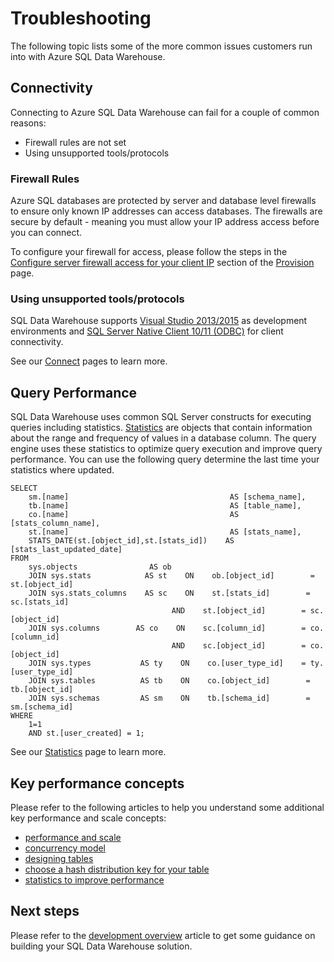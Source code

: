 <properties
   pageTitle="Troubleshooting | Microsoft Azure"
   description="Troubleshooting SQL Data Warehouse."
   services="sql-data-warehouse"
   documentationCenter="NA"
   authors="TwoUnder"
   manager="barbkess"
   editor=""/>

<tags
   ms.service="sql-data-warehouse"
   ms.devlang="NA"
   ms.topic="article"
   ms.tgt_pltfrm="NA"
   ms.workload="data-services"
   ms.date="01/07/2016"
   ms.author="mausher;sonyama;barbkess"/>

# Troubleshooting
The following topic lists some of the more common issues customers run into with Azure SQL Data Warehouse.

## Connectivity
Connecting to Azure SQL Data Warehouse can fail for a couple of common reasons:

* Firewall rules are not set
* Using unsupported tools/protocols

### Firewall Rules
Azure SQL databases are protected by server and database level firewalls to ensure only known IP addresses can access databases. The firewalls are secure by default - meaning you must allow your IP address access before you can connect.

To configure your firewall for access, please follow the steps in the [Configure server firewall access for your client IP](sql-data-warehouse-get-started-provision.md/#step-4-configure-server-firewall-access-for-your-client-ip.md) section of the [Provision](sql-data-warehouse-get-started-provision.md) page.

### Using unsupported tools/protocols
SQL Data Warehouse supports [Visual Studio 2013/2015](sql-data-warehouse-get-started-connect.md) as development environments and [SQL Server Native Client 10/11 (ODBC)](https://msdn.microsoft.com/library/ms131415.aspx) for client connectivity.   

See our [Connect](sql-data-warehouse-get-started-connect.md) pages to learn more.

## Query Performance
SQL Data Warehouse uses common SQL Server constructs for executing queries including statistics. [Statistics](sql-data-warehouse-develop-statistics.md) are objects that contain information about the range and frequency of values in a database column. The query engine uses these statistics to optimize query execution and improve query performance. You can use the following query determine the last time your statistics where updated.  

```
SELECT
    sm.[name]                                    AS [schema_name],
    tb.[name]                                    AS [table_name],
    co.[name]                                    AS [stats_column_name],
    st.[name]                                    AS [stats_name],
    STATS_DATE(st.[object_id],st.[stats_id])    AS [stats_last_updated_date]
FROM
    sys.objects                AS ob
    JOIN sys.stats            AS st    ON    ob.[object_id]        = st.[object_id]
    JOIN sys.stats_columns    AS sc    ON    st.[stats_id]        = sc.[stats_id]
                                    AND    st.[object_id]        = sc.[object_id]
    JOIN sys.columns        AS co    ON    sc.[column_id]        = co.[column_id]
                                    AND    sc.[object_id]        = co.[object_id]
    JOIN sys.types           AS ty    ON    co.[user_type_id]    = ty.[user_type_id]
    JOIN sys.tables          AS tb    ON    co.[object_id]        = tb.[object_id]
    JOIN sys.schemas         AS sm    ON    tb.[schema_id]        = sm.[schema_id]
WHERE
    1=1 
    AND st.[user_created] = 1;
```

See our [Statistics](sql-data-warehouse-develop-statistics.md) page to learn more. 

## Key performance concepts
Please refer to the following articles to help you understand some additional key performance and scale concepts:

* [performance and scale](sql-data-warehouse-performance-scale.md)
* [concurrency model](sql-data-warehouse-develop-concurrency.md)
* [designing tables](sql-data-warehouse-develop-table-design.md)
* [choose a hash distribution key for your table](sql-data-warehouse-develop-hash-distribution-key.md)
* [statistics to improve performance](sql-data-warehouse-develop-statistics.md)

## Next steps
Please refer to the [development overview](sql-data-warehouse-overview-develop.md) article to get some guidance on building your SQL Data Warehouse solution.

<!--Image references-->

<!--Article references-->

[performance and scale]: sql-data-warehouse-performance-scale.md
[concurrency model]: sql-data-warehouse-develop-concurrency.md
[designing tables]: sql-data-warehouse-develop-table-design.md
[choose a hash distribution key for your table]: sql-data-warehouse-develop-hash-distribution-key
[statistics to improve performance]: sql-data-warehouse-develop-statistics.md
[development overview]: sql-data-warehouse-overview-develop.md

<!--MSDN references-->

<!--Other web references-->
